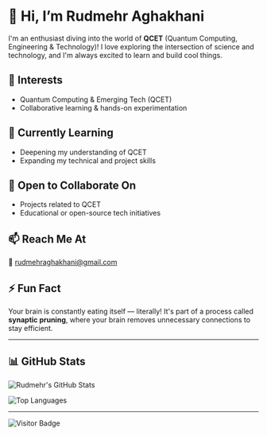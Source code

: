 # 👋 Hi, I’m Rudmehr Aghakhani

I'm an enthusiast diving into the world of **QCET** (Quantum Computing, Engineering & Technology)! I love exploring the intersection of science and technology, and I'm always excited to learn and build cool things.

## 👀 Interests
- Quantum Computing & Emerging Tech (QCET)
- Collaborative learning & hands-on experimentation

## 🌱 Currently Learning
- Deepening my understanding of QCET
- Expanding my technical and project skills

## 🤝 Open to Collaborate On
- Projects related to QCET
- Educational or open-source tech initiatives

## 📫 Reach Me At
📧 rudmehraghakhani@gmail.com

## ⚡ Fun Fact
Your brain is constantly eating itself — literally! It's part of a process called **synaptic pruning**, where your brain removes unnecessary connections to stay efficient.

---

## 📊 GitHub Stats

![Rudmehr's GitHub Stats](https://github-readme-stats.vercel.app/api?username=RadmehrAghakhani&show_icons=true&theme=tokyonight)

![Top Languages](https://github-readme-stats.vercel.app/api/top-langs/?username=RadmehrAghakhani&layout=compact&theme=tokyonight)



---

<!-- Optional Visitor Counter -->
![Visitor Badge](https://komarev.com/ghpvc/?username=RadmehrAghakhani&style=flat-square&color=blue)

